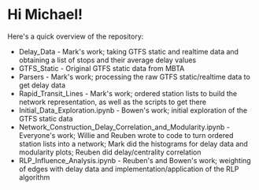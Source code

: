 # Hi Michael!

Here's a quick overview of the repository:

* Delay_Data - Mark's work; taking GTFS static and realtime data and obtaining a list of stops and their average delay values
* GTFS_Static - Original GTFS static data from MBTA
* Parsers - Mark's work; processing the raw GTFS static/realtime data to get delay data
* Rapid_Transit_Lines - Mark's work; ordered station lists to build the network representation, as well as the scripts to get there
* Initial_Data_Exploration.ipynb - Bowen's work; initial exploration of the GTFS static data
* Network_Construction_Delay_Correlation_and_Modularity.ipynb - Everyone's work; Willie and Reuben wrote to code to turn ordered station lists into a network; Mark did the histograms for delay data and modularity plots; Reuben did delay/centrality correlation
* RLP_Influence_Analysis.ipynb - Reuben's and Bowen's work; weighting of edges with delay data and implementation/application of the RLP algorithm
